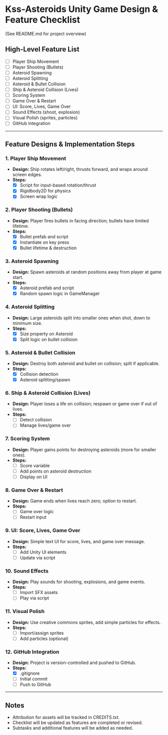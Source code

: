 # Kss-Asteroids Unity Game Design & Feature Checklist

(See README.md for project overview)

## High-Level Feature List
- [ ] Player Ship Movement
- [ ] Player Shooting (Bullets)
- [ ] Asteroid Spawning
- [ ] Asteroid Splitting
- [ ] Asteroid & Bullet Collision
- [ ] Ship & Asteroid Collision (Lives)
- [ ] Scoring System
- [ ] Game Over & Restart
- [ ] UI: Score, Lives, Game Over
- [ ] Sound Effects (shoot, explosion)
- [ ] Visual Polish (sprites, particles)
- [ ] GitHub Integration

---

## Feature Designs & Implementation Steps

### 1. Player Ship Movement
- **Design:** Ship rotates left/right, thrusts forward, and wraps around screen edges.
- **Steps:**
  - [x] Script for input-based rotation/thrust
  - [x] Rigidbody2D for physics
  - [x] Screen wrap logic

### 2. Player Shooting (Bullets)
- **Design:** Player fires bullets in facing direction; bullets have limited lifetime.
- **Steps:**
  - [x] Bullet prefab and script
  - [x] Instantiate on key press
  - [x] Bullet lifetime & destruction

### 3. Asteroid Spawning
- **Design:** Spawn asteroids at random positions away from player at game start.
- **Steps:**
  - [x] Asteroid prefab and script
  - [x] Random spawn logic in GameManager

### 4. Asteroid Splitting
- **Design:** Large asteroids split into smaller ones when shot, down to minimum size.
- **Steps:**
  - [x] Size property on Asteroid
  - [x] Split logic on bullet collision

### 5. Asteroid & Bullet Collision
- **Design:** Destroy both asteroid and bullet on collision; split if applicable.
- **Steps:**
  - [x] Collision detection
  - [x] Asteroid splitting/spawn

### 6. Ship & Asteroid Collision (Lives)
- **Design:** Player loses a life on collision; respawn or game over if out of lives.
- **Steps:**
  - [ ] Detect collision
  - [ ] Manage lives/game over

### 7. Scoring System
- **Design:** Player gains points for destroying asteroids (more for smaller ones).
- **Steps:**
  - [ ] Score variable
  - [ ] Add points on asteroid destruction
  - [ ] Display on UI

### 8. Game Over & Restart
- **Design:** Game ends when lives reach zero; option to restart.
- **Steps:**
  - [ ] Game over logic
  - [ ] Restart input

### 9. UI: Score, Lives, Game Over
- **Design:** Simple text UI for score, lives, and game over message.
- **Steps:**
  - [ ] Add Unity UI elements
  - [ ] Update via script

### 10. Sound Effects
- **Design:** Play sounds for shooting, explosions, and game events.
- **Steps:**
  - [ ] Import SFX assets
  - [ ] Play via script

### 11. Visual Polish
- **Design:** Use creative commons sprites, add simple particles for effects.
- **Steps:**
  - [ ] Import/assign sprites
  - [ ] Add particles (optional)

### 12. GitHub Integration
- **Design:** Project is version-controlled and pushed to GitHub.
- **Steps:**
  - [x] .gitignore
  - [ ] Initial commit
  - [ ] Push to GitHub

---

## Notes
- Attribution for assets will be tracked in CREDITS.txt.
- Checklist will be updated as features are completed or revised.
- Subtasks and additional features will be added as needed.
